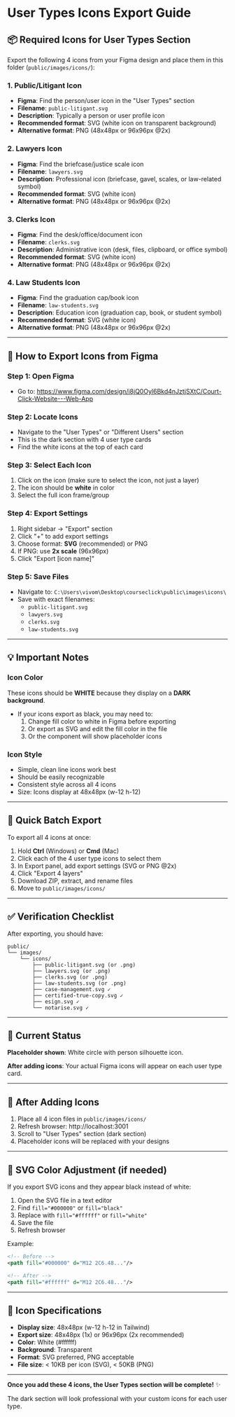 # User Types Icons Export Guide

## 📦 Required Icons for User Types Section

Export the following 4 icons from your Figma design and place them in this folder (`public/images/icons/`):

### 1. Public/Litigant Icon
- **Figma**: Find the person/user icon in the "User Types" section
- **Filename**: `public-litigant.svg`
- **Description**: Typically a person or user profile icon
- **Recommended format**: SVG (white icon on transparent background)
- **Alternative format**: PNG (48x48px or 96x96px @2x)

### 2. Lawyers Icon
- **Figma**: Find the briefcase/justice scale icon
- **Filename**: `lawyers.svg`
- **Description**: Professional icon (briefcase, gavel, scales, or law-related symbol)
- **Recommended format**: SVG (white icon)
- **Alternative format**: PNG (48x48px or 96x96px @2x)

### 3. Clerks Icon
- **Figma**: Find the desk/office/document icon
- **Filename**: `clerks.svg`
- **Description**: Administrative icon (desk, files, clipboard, or office symbol)
- **Recommended format**: SVG (white icon)
- **Alternative format**: PNG (48x48px or 96x96px @2x)

### 4. Law Students Icon
- **Figma**: Find the graduation cap/book icon
- **Filename**: `law-students.svg`
- **Description**: Education icon (graduation cap, book, or student symbol)
- **Recommended format**: SVG (white icon)
- **Alternative format**: PNG (48x48px or 96x96px @2x)

---

## 🎨 How to Export Icons from Figma

### Step 1: Open Figma
- Go to: https://www.figma.com/design/i8jQ0Oyl6Bkd4nJztjSXtC/Court-Click-Website---Web-App

### Step 2: Locate Icons
- Navigate to the "User Types" or "Different Users" section
- This is the dark section with 4 user type cards
- Find the white icons at the top of each card

### Step 3: Select Each Icon
1. Click on the icon (make sure to select the icon, not just a layer)
2. The icon should be **white** in color
3. Select the full icon frame/group

### Step 4: Export Settings
1. Right sidebar → "Export" section
2. Click "+" to add export settings
3. Choose format: **SVG** (recommended) or PNG
4. If PNG: use **2x scale** (96x96px)
5. Click "Export [icon name]"

### Step 5: Save Files
- Navigate to: `C:\Users\vivom\Desktop\courseclick\public\images\icons\`
- Save with exact filenames:
  - `public-litigant.svg`
  - `lawyers.svg`
  - `clerks.svg`
  - `law-students.svg`

---

## 💡 Important Notes

### Icon Color
These icons should be **WHITE** because they display on a **DARK background**.

- If your icons export as black, you may need to:
  1. Change fill color to white in Figma before exporting
  2. Or export as SVG and edit the fill color in the file
  3. Or the component will show placeholder icons

### Icon Style
- Simple, clean line icons work best
- Should be easily recognizable
- Consistent style across all 4 icons
- Size: Icons display at 48x48px (w-12 h-12)

---

## 🚀 Quick Batch Export

To export all 4 icons at once:

1. Hold **Ctrl** (Windows) or **Cmd** (Mac)
2. Click each of the 4 user type icons to select them
3. In Export panel, add export settings (SVG or PNG @2x)
4. Click "Export 4 layers"
5. Download ZIP, extract, and rename files
6. Move to `public/images/icons/`

---

## ✅ Verification Checklist

After exporting, you should have:

```
public/
└── images/
    └── icons/
        ├── public-litigant.svg (or .png)
        ├── lawyers.svg (or .png)
        ├── clerks.svg (or .png)
        ├── law-students.svg (or .png)
        ├── case-management.svg ✓
        ├── certified-true-copy.svg ✓
        ├── esign.svg ✓
        └── notarise.svg ✓
```

---

## 🎯 Current Status

**Placeholder shown**: White circle with person silhouette icon.

**After adding icons**: Your actual Figma icons will appear on each user type card.

---

## 🔄 After Adding Icons

1. Place all 4 icon files in `public/images/icons/`
2. Refresh browser: http://localhost:3001
3. Scroll to "User Types" section (dark section)
4. Placeholder icons will be replaced with your designs

---

## 🎨 SVG Color Adjustment (if needed)

If you export SVG icons and they appear black instead of white:

1. Open the SVG file in a text editor
2. Find `fill="#000000"` or `fill="black"`
3. Replace with `fill="#ffffff"` or `fill="white"`
4. Save the file
5. Refresh browser

Example:
```svg
<!-- Before -->
<path fill="#000000" d="M12 2C6.48..."/>

<!-- After -->
<path fill="#ffffff" d="M12 2C6.48..."/>
```

---

## 📐 Icon Specifications

- **Display size**: 48x48px (w-12 h-12 in Tailwind)
- **Export size**: 48x48px (1x) or 96x96px (2x recommended)
- **Color**: White (#ffffff)
- **Background**: Transparent
- **Format**: SVG preferred, PNG acceptable
- **File size**: < 10KB per icon (SVG), < 50KB (PNG)

---

**Once you add these 4 icons, the User Types section will be complete!** ✨

The dark section will look professional with your custom icons for each user type.


